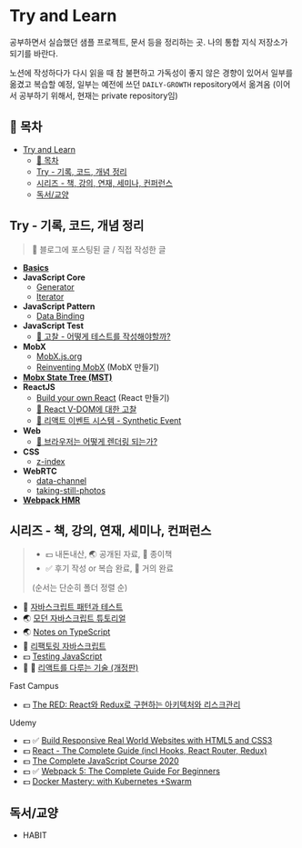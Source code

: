 # Try and Learn

공부하면서 실습했던 샘플 프로젝트, 문서 등을 정리하는 곳. 나의 통합 지식 저장소가 되기를 바란다.

노션에 작성하다가 다시 읽을 때 참 불편하고 가독성이 좋지 않은 경향이 있어서 일부를 옮겼고 복습할 예정, 일부는 예전에 쓰던 `DAILY-GROWTH` repository에서 옮겨옴 (이어서 공부하기 위해서, 현재는 private repository임)

## 📖 목차

- [Try and Learn](#try-and-learn)
  - [📖 목차](#-목차)
  - [Try - 기록, 코드, 개념 정리](#try---기록-코드-개념-정리)
  - [시리즈 - 책, 강의, 연재, 세미나, 컨퍼런스](#시리즈---책-강의-연재-세미나-컨퍼런스)
  - [독서/교양](#독서교양)

## Try - 기록, 코드, 개념 정리

> 📝 블로그에 포스팅된 글 / 직접 작성한 글

- **[Basics](./try/basics)**
- **JavaScript Core**
  - [Generator](./try/javascript-core/generator)
  - [Iterator](./try/javascript-core/iterator)
- **JavaScript Pattern**
  - [Data Binding](./try/javascript-pattern/vanilla-js-data-binding)
- **JavaScript Test**
  - [📝 고찰 - 어떻게 테스트를 작성해야할까?](./try/javascript-test/consideration-how-to-write-test.md)
- **MobX**
  - [MobX.js.org](./try/mobx/mobx-js-org)
  - [Reinventing MobX](./try/mobx/reinventing-mobx) (MobX 만들기)
- **[Mobx State Tree (MST)](./try/mobx-state-tree)**
- **ReactJS**
  - [Build your own React](./try/reactjs/build-your-own-react) (React 만들기)
  - [📝 React V-DOM에 대한 고찰](./try/reactjs/react-v-dom-study)
  - [📝 리액트 이벤트 시스템 - Synthetic Event](./try/reactjs/synthetic-event)
- **Web**
  - [📝 브라우저는 어떻게 렌더링 되는가?](https://gwanduke.tistory.com/entry/%EB%B8%8C%EB%9D%BC%EC%9A%B0%EC%A0%80%EB%8A%94-%EC%96%B4%EB%96%BB%EA%B2%8C-%EB%A0%8C%EB%8D%94%EB%A7%81-%EB%90%98%EB%8A%94%EA%B0%80)
- **CSS**
  - [z-index](./try/css/z-index.md)
- **WebRTC**
  - [data-channel](./try/web-rtc/data-channel)
  - [taking-still-photos](./try/web-rtc/taking-still-photos)
- **[Webpack HMR](./try/webpack-hmr)**

## 시리즈 - 책, 강의, 연재, 세미나, 컨퍼런스

> - 💵 내돈내산, 🌏 공개된 자료, 📕 종이책
> - ✅ 후기 작성 or 복습 완료, 📝 거의 완료
>
> (순서는 단순히 폴더 정렬 순)

- 📕 [자바스크립트 패턴과 테스트](./material/javascript-pattern-and-test)
- 🌏 [모던 자바스크립트 튜토리얼](./material/modern-javascript-tutorial)
- 🌏 [Notes on TypeScript](./material/notes-on-typescript)
- 📕 [리팩토링 자바스크립트](./material/refactoring-javascript)
- 💵 [Testing JavaScript](./material/testing-javascript)
- 📕 📝 [리액트를 다루는 기술 (개정판)](./material/the-art-of-dealing-with-react)

Fast Campus

- 💵 [The RED: React와 Redux로 구현하는 아키텍처와 리스크관리](./material/fastcampus/the-red-react-redux-risk-management.md)

Udemy

- 💵 ✅ [Build Responsive Real World Websites with HTML5 and CSS3](./material/udemy/build-responsive-real-world-websites)
- 💵 [React - The Complete Guide (incl Hooks, React Router, Redux)](./material/udemy/react-the-complete-guide)
- 💵 [The Complete JavaScript Course 2020](./material/udemy/the-complete-javascript-course-2020)
- 💵 ✅ [Webpack 5: The Complete Guide For Beginners](./material/udemy/webpack5-the-complete-guide-for-beginners)
- 💵 [Docker Mastery: with Kubernetes +Swarm](./material/udemy/docker-mastery-with-kubernetes-swarm.md)

## 독서/교양

- HABIT
